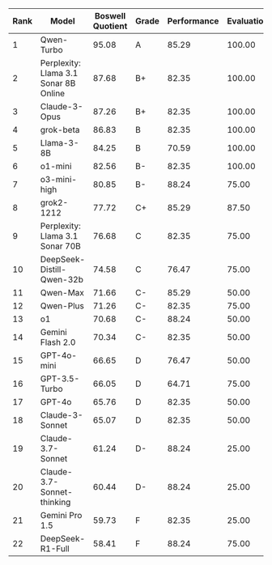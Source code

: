 | Rank | Model | Boswell Quotient | Grade | Performance | Evaluation | Efficiency |
|------|-------|-----------------|-------|------------|------------|------------|
| 1 | Qwen-Turbo | 95.08 | A | 85.29 | 100.00 | 99.94 |
| 2 | Perplexity: Llama 3.1 Sonar 8B Online | 87.68 | B+ | 82.35 | 100.00 | 80.70 |
| 3 | Claude-3-Opus | 87.26 | B+ | 82.35 | 100.00 | 79.46 |
| 4 | grok-beta | 86.83 | B | 82.35 | 100.00 | 78.17 |
| 5 | Llama-3-8B | 84.25 | B | 70.59 | 100.00 | 82.16 |
| 6 | o1-mini | 82.56 | B- | 82.35 | 100.00 | 65.39 |
| 7 | o3-mini-high | 80.85 | B- | 88.24 | 75.00 | 79.32 |
| 8 | grok2-1212 | 77.72 | C+ | 85.29 | 87.50 | 60.41 |
| 9 | Perplexity: Llama 3.1 Sonar 70B | 76.68 | C | 82.35 | 75.00 | 72.69 |
| 10 | DeepSeek-Distill-Qwen-32b | 74.58 | C | 76.47 | 75.00 | 72.27 |
| 11 | Qwen-Max | 71.66 | C- | 85.29 | 50.00 | 79.68 |
| 12 | Qwen-Plus | 71.26 | C- | 82.35 | 75.00 | 56.48 |
| 13 | o1 | 70.68 | C- | 88.24 | 50.00 | 73.80 |
| 14 | Gemini Flash 2.0 | 70.34 | C- | 82.35 | 50.00 | 78.63 |
| 15 | GPT-4o-mini | 66.65 | D | 76.47 | 50.00 | 73.46 |
| 16 | GPT-3.5-Turbo | 66.05 | D | 64.71 | 75.00 | 58.46 |
| 17 | GPT-4o | 65.76 | D | 82.35 | 50.00 | 64.92 |
| 18 | Claude-3-Sonnet | 65.07 | D | 82.35 | 50.00 | 62.86 |
| 19 | Claude-3.7-Sonnet | 61.24 | D- | 88.24 | 25.00 | 70.47 |
| 20 | Claude-3.7-Sonnet-thinking | 60.44 | D- | 88.24 | 25.00 | 68.05 |
| 21 | Gemini Pro 1.5 | 59.73 | F | 82.35 | 25.00 | 71.80 |
| 22 | DeepSeek-R1-Full | 58.41 | F | 88.24 | 75.00 | 12.14 |